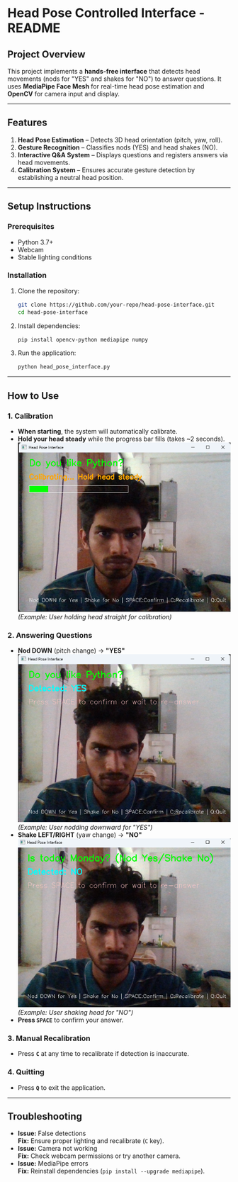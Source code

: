 # **Head Pose Controlled Interface - README**

## **Project Overview**
This project implements a **hands-free interface** that detects head movements (nods for "YES" and shakes for "NO") to answer questions. It uses **MediaPipe Face Mesh** for real-time head pose estimation and **OpenCV** for camera input and display.

---

## **Features**
1. **Head Pose Estimation** – Detects 3D head orientation (pitch, yaw, roll).
2. **Gesture Recognition** – Classifies nods (YES) and head shakes (NO).
3. **Interactive Q&A System** – Displays questions and registers answers via head movements.
4. **Calibration System** – Ensures accurate gesture detection by establishing a neutral head position.

---

## **Setup Instructions**
### **Prerequisites**
- Python 3.7+
- Webcam
- Stable lighting conditions

### **Installation**
1. Clone the repository:
   ```bash
   git clone https://github.com/your-repo/head-pose-interface.git
   cd head-pose-interface
   ```
2. Install dependencies:
   ```bash
   pip install opencv-python mediapipe numpy
   ```
3. Run the application:
   ```bash
   python head_pose_interface.py
   ```

---

## **How to Use**
### **1. Calibration**
- **When starting**, the system will automatically calibrate.
- **Hold your head steady** while the progress bar fills (takes ~2 seconds).  
   ![Calibration Screen](https://github.com/Jaifin-aloor/MMP-1/blob/main/Screenshot%202025-05-22%20103302.png)  
   *(Example: User holding head straight for calibration)*

### **2. Answering Questions**
- **Nod DOWN** (pitch change) → **"YES"**  
   ![Nod Detection](https://github.com/Jaifin-aloor/MMP-1/blob/main/Screenshot%202025-05-22%20103313.png)
   *(Example: User nodding downward for "YES")*
- **Shake LEFT/RIGHT** (yaw change) → **"NO"**  
   ![Shake Detection](https://github.com/Jaifin-aloor/MMP-1/blob/main/Screenshot%202025-05-22%20103218.png)
   *(Example: User shaking head for "NO")*
- **Press `SPACE`** to confirm your answer.  

### **3. Manual Recalibration**
- Press **`C`** at any time to recalibrate if detection is inaccurate.

### **4. Quitting**
- Press **`Q`** to exit the application.

---

## **Troubleshooting**
- **Issue:** False detections  
  **Fix:** Ensure proper lighting and recalibrate (`C` key).
- **Issue:** Camera not working  
  **Fix:** Check webcam permissions or try another camera.
- **Issue:** MediaPipe errors  
  **Fix:** Reinstall dependencies (`pip install --upgrade mediapipe`).

